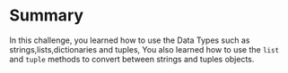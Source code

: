 # Summary
In this challenge, you learned how to use the Data Types such as strings,lists,dictionaries and tuples, You also learned how to use the `list` and `tuple` methods to convert between strings and tuples objects.
